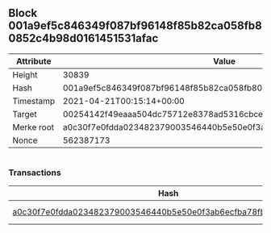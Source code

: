 ## Block 001a9ef5c846349f087bf96148f85b82ca058fb80852c4b98d0161451531afac

Attribute | Value
--- | ---
Height | 30839
Hash | 001a9ef5c846349f087bf96148f85b82ca058fb80852c4b98d0161451531afac
Timestamp | 2021-04-21T00:15:14+00:00
Target | 00254142f49eaaa504dc75712e8378ad5316cbcead634704b3734b6271167cc4
Merke root | a0c30f7e0fdda023482379003546440b5e50e0f3ab6ecfba78fbab2a06f42774
Nonce | 562387173

```

```

### Transactions

Hash | Amount
--- | ---
[a0c30f7e0fdda023482379003546440b5e50e0f3ab6ecfba78fbab2a06f42774](a0c30f7e0fdda023482379003546440b5e50e0f3ab6ecfba78fbab2a06f42774.md) | 10.00000000 SKEPTI 
